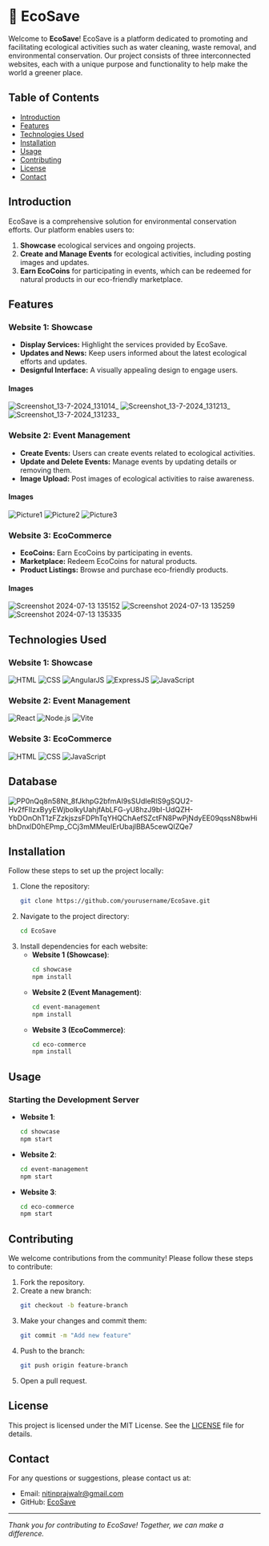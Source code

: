 # 🌿 EcoSave

Welcome to **EcoSave**! EcoSave is a platform dedicated to promoting and facilitating ecological activities such as water cleaning, waste removal, and environmental conservation. Our project consists of three interconnected websites, each with a unique purpose and functionality to help make the world a greener place.

## Table of Contents
- [Introduction](#introduction)
- [Features](#features)
- [Technologies Used](#technologies-used)
- [Installation](#installation)
- [Usage](#usage)
- [Contributing](#contributing)
- [License](#license)
- [Contact](#contact)

## Introduction
EcoSave is a comprehensive solution for environmental conservation efforts. Our platform enables users to:

1. **Showcase** ecological services and ongoing projects.
2. **Create and Manage Events** for ecological activities, including posting images and updates.
3. **Earn EcoCoins** for participating in events, which can be redeemed for natural products in our eco-friendly marketplace.

## Features

### Website 1: Showcase
- **Display Services:** Highlight the services provided by EcoSave.
- **Updates and News:** Keep users informed about the latest ecological efforts and updates.
- **Designful Interface:** A visually appealing design to engage users.
#### Images
![Screenshot_13-7-2024_131014_](https://gist.github.com/user-attachments/assets/e3966692-6da6-4706-9f16-0311b131b30e)
![Screenshot_13-7-2024_131213_](https://gist.github.com/user-attachments/assets/a4fbaab7-9fdf-407c-abb1-5f86326c5942)
![Screenshot_13-7-2024_131233_](https://gist.github.com/user-attachments/assets/cd0873f3-4845-42b7-9ca8-e0a0eb9bdd63)



### Website 2: Event Management
- **Create Events:** Users can create events related to ecological activities.
- **Update and Delete Events:** Manage events by updating details or removing them.
- **Image Upload:** Post images of ecological activities to raise awareness.
#### Images
![Picture1](https://gist.github.com/user-attachments/assets/370a1f59-3e57-4ab3-9f2c-5bc4c052f086)
![Picture2](https://gist.github.com/user-attachments/assets/dfffffe5-6820-436b-99e3-6c32647a39c3)
![Picture3](https://gist.github.com/user-attachments/assets/f7ab7d23-ccbc-4dcd-8122-d9b9810ee303)



### Website 3: EcoCommerce
- **EcoCoins:** Earn EcoCoins by participating in events.
- **Marketplace:** Redeem EcoCoins for natural products.
- **Product Listings:** Browse and purchase eco-friendly products.
#### Images
![Screenshot 2024-07-13 135152](https://gist.github.com/user-attachments/assets/408d25e5-00dd-48d3-bdfc-b635fd39875b)
![Screenshot 2024-07-13 135259](https://gist.github.com/user-attachments/assets/53bbb905-7b4c-4e18-b7ec-b6fafc58dd97)
![Screenshot 2024-07-13 135335](https://gist.github.com/user-attachments/assets/00d33658-20eb-43f9-8f98-34f0e276b2f2)



## Technologies Used
### Website 1: Showcase
![HTML](https://img.shields.io/badge/HTML-5-orange)
![CSS](https://img.shields.io/badge/CSS-3-blue)
![AngularJS](https://img.shields.io/badge/AngularJS-1.8.2-red)
![ExpressJS](https://img.shields.io/badge/ExpressJS-4.17.1-green)
![JavaScript](https://img.shields.io/badge/JavaScript-ES6-yellow)

### Website 2: Event Management
![React](https://img.shields.io/badge/React-17.0.2-blue)
![Node.js](https://img.shields.io/badge/Node.js-14.17.0-green)
![Vite](https://img.shields.io/badge/Vite-2.3.7-purple)

### Website 3: EcoCommerce
![HTML](https://img.shields.io/badge/HTML-5-orange)
![CSS](https://img.shields.io/badge/CSS-3-blue)
![JavaScript](https://img.shields.io/badge/JavaScript-ES6-yellow)

## Database
![PP0nQq8n58Nt_8fJkhpG2bfmAI9sSUdIeRlS9gSQU2-Hv2fFIlzxByyEWjbolkyUahjfAbLFG-yU8hzJ9bI-UdQZH-YbDOnOhT1zFZzkjszsFDPhTqYHQChAefSZctFN8PwPjNdyEE09qssN8bwHibhDnxlD0hEPmp_CCj3mMMeuIErUbajlBBA5cewQIZQe7](https://gist.github.com/user-attachments/assets/1c702c5d-77bd-455f-ab35-222385b88994)


## Installation
Follow these steps to set up the project locally:

1. Clone the repository:
   ```bash
   git clone https://github.com/yourusername/EcoSave.git
   ```
2. Navigate to the project directory:
   ```bash
   cd EcoSave
   ```
3. Install dependencies for each website:
   - **Website 1 (Showcase)**:
     ```bash
     cd showcase
     npm install
     ```
   - **Website 2 (Event Management)**:
     ```bash
     cd event-management
     npm install
     ```
   - **Website 3 (EcoCommerce)**:
     ```bash
     cd eco-commerce
     npm install
     ```

## Usage
### Starting the Development Server
- **Website 1**:
  ```bash
  cd showcase
  npm start
  ```
- **Website 2**:
  ```bash
  cd event-management
  npm start
  ```
- **Website 3**:
  ```bash
  cd eco-commerce
  npm start
  ```

## Contributing
We welcome contributions from the community! Please follow these steps to contribute:

1. Fork the repository.
2. Create a new branch:
   ```bash
   git checkout -b feature-branch
   ```
3. Make your changes and commit them:
   ```bash
   git commit -m "Add new feature"
   ```
4. Push to the branch:
   ```bash
   git push origin feature-branch
   ```
5. Open a pull request.

## License
This project is licensed under the MIT License. See the [LICENSE](LICENSE) file for details.

## Contact
For any questions or suggestions, please contact us at:
- Email: nitinprajwalr@gmail.com
- GitHub: [EcoSave](https://github.com/nitinprajwal/ecoSave)

---

*Thank you for contributing to EcoSave! Together, we can make a difference.*
